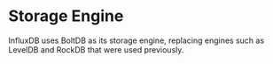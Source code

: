 # Storage Engine
InfluxDB uses BoltDB as its storage engine, replacing engines such as LevelDB and RockDB that were used previously.
